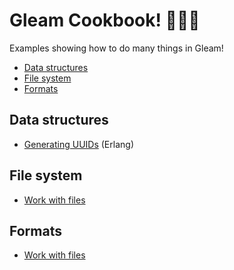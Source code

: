 # Gleam Cookbook! 👩🏾‍🍳

Examples showing how to do many things in Gleam!

- [Data structures](#data-structures)
- [File system](#file-system)
- [Formats](#formats)

## Data structures

- [Generating UUIDs](./erlang/test/data_structures/generating_uuids.gleam) (Erlang)

## File system

- [Work with files](./universal/test/file_system/work_with_files.gleam)

## Formats

- [Work with files](./universal/test/formats/generating_xml.gleam)
